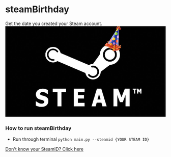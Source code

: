 # steamBirthday
Get the date you created your Steam account. 
![](images/steamBday.jpg)

### How to run steamBirthday
- Run through terminal 
`python main.py --steamid {YOUR STEAM ID}`

[Don't know your SteamID? Click here](https://www.maketecheasier.com/find-steam-id/)
